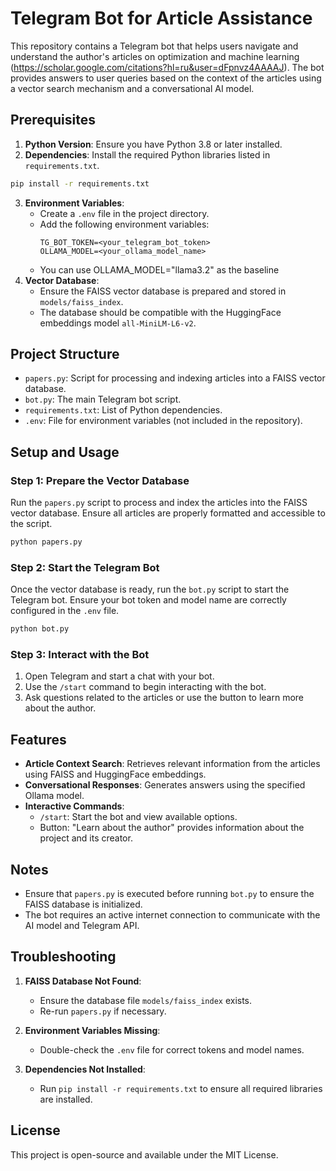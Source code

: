 # Telegram Bot for Article Assistance

This repository contains a Telegram bot that helps users navigate and understand the author's articles on optimization and machine learning (https://scholar.google.com/citations?hl=ru&user=dFpnvz4AAAAJ). The bot provides answers to user queries based on the context of the articles using a vector search mechanism and a conversational AI model.

## Prerequisites

1. **Python Version**: Ensure you have Python 3.8 or later installed.
2. **Dependencies**: Install the required Python libraries listed in `requirements.txt`.

```bash
pip install -r requirements.txt
```

3. **Environment Variables**:
   - Create a `.env` file in the project directory.
   - Add the following environment variables:
     ```env
     TG_BOT_TOKEN=<your_telegram_bot_token>
     OLLAMA_MODEL=<your_ollama_model_name>
     ```
    - You can use OLLAMA_MODEL="llama3.2" as the baseline
4. **Vector Database**:
   - Ensure the FAISS vector database is prepared and stored in `models/faiss_index`.
   - The database should be compatible with the HuggingFace embeddings model `all-MiniLM-L6-v2`.

## Project Structure

- `papers.py`: Script for processing and indexing articles into a FAISS vector database.
- `bot.py`: The main Telegram bot script.
- `requirements.txt`: List of Python dependencies.
- `.env`: File for environment variables (not included in the repository).

## Setup and Usage

### Step 1: Prepare the Vector Database

Run the `papers.py` script to process and index the articles into the FAISS vector database. Ensure all articles are properly formatted and accessible to the script.

```bash
python papers.py
```

### Step 2: Start the Telegram Bot

Once the vector database is ready, run the `bot.py` script to start the Telegram bot. Ensure your bot token and model name are correctly configured in the `.env` file.

```bash
python bot.py
```

### Step 3: Interact with the Bot

1. Open Telegram and start a chat with your bot.
2. Use the `/start` command to begin interacting with the bot.
3. Ask questions related to the articles or use the button to learn more about the author.

## Features

- **Article Context Search**: Retrieves relevant information from the articles using FAISS and HuggingFace embeddings.
- **Conversational Responses**: Generates answers using the specified Ollama model.
- **Interactive Commands**:
  - `/start`: Start the bot and view available options.
  - Button: "Learn about the author" provides information about the project and its creator.

## Notes

- Ensure that `papers.py` is executed before running `bot.py` to ensure the FAISS database is initialized.
- The bot requires an active internet connection to communicate with the AI model and Telegram API.

## Troubleshooting

1. **FAISS Database Not Found**:
   - Ensure the database file `models/faiss_index` exists.
   - Re-run `papers.py` if necessary.

2. **Environment Variables Missing**:
   - Double-check the `.env` file for correct tokens and model names.

3. **Dependencies Not Installed**:
   - Run `pip install -r requirements.txt` to ensure all required libraries are installed.

## License

This project is open-source and available under the MIT License.

